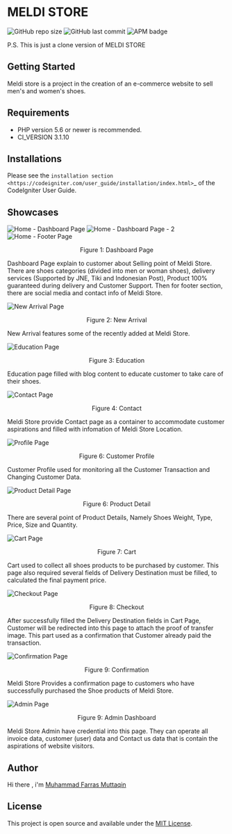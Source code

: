 # MELDI STORE

<img alt="GitHub repo size" src="https://img.shields.io/github/repo-size/farrasmuttaqin/meldi_store-website">  <img alt="GitHub last commit" src="https://img.shields.io/github/last-commit/farrasmuttaqin/meldi_store-website">  <img alt="APM badge" src="https://img.shields.io/badge/license-MIT-green">

P.S. This is just a clone version of MELDI STORE

## Getting Started
Meldi store is a project in the creation of an e-commerce website to sell men's and women's shoes.

## Requirements
* PHP version 5.6 or newer is recommended.
* CI_VERSION 3.1.10

## Installations
Please see the `installation section <https://codeigniter.com/user_guide/installation/index.html>`_
of the CodeIgniter User Guide.

## Showcases

![Home - Dashboard Page](https://raw.githubusercontent.com/farrasmuttaqin/meldi_store-website/master/assets/screenshoot/dashboard.png)
![Home - Dashboard Page - 2](https://raw.githubusercontent.com/farrasmuttaqin/meldi_store-website/master/assets/screenshoot/dashboard2.png)
![Home - Footer Page](https://raw.githubusercontent.com/farrasmuttaqin/meldi_store-website/master/assets/screenshoot/footer.png)
<p align="center">Figure 1: Dashboard Page</p>

Dashboard Page explain to customer about Selling point of Meldi Store. There are shoes categories (divided into men or woman shoes), delivery services (Supported by JNE, Tiki and Indonesian Post), Product 100% guaranteed during delivery and Customer Support. Then for footer section, there are social media and contact info of Meldi Store.

![New Arrival Page](https://raw.githubusercontent.com/farrasmuttaqin/meldi_store-website/master/assets/screenshoot/new_arrival.png)
<p align="center">Figure 2: New Arrival</p>

New Arrival features some of the recently added at Meldi Store.

![Education Page](https://raw.githubusercontent.com/farrasmuttaqin/meldi_store-website/master/assets/screenshoot/education.png)
<p align="center">Figure 3: Education</p>

Education page filled with blog content to educate customer to take care of their shoes.

![Contact Page](https://raw.githubusercontent.com/farrasmuttaqin/meldi_store-website/master/assets/screenshoot/contact.png)
<p align="center">Figure 4: Contact</p>

Meldi Store provide Contact page as a container to accommodate customer aspirations and filled with infomation of Meldi Store Location.

![Profile Page](https://raw.githubusercontent.com/farrasmuttaqin/meldi_store-website/master/assets/screenshoot/profile.png)
<p align="center">Figure 6: Customer Profile</p>

Customer Profile used for monitoring all the Customer Transaction and Changing Customer Data.

![Product Detail Page](https://raw.githubusercontent.com/farrasmuttaqin/meldi_store-website/master/assets/screenshoot/product_detail.png)
<p align="center">Figure 6: Product Detail</p>

There are several point of Product Details, Namely Shoes Weight, Type, Price, Size and Quantity.

![Cart Page](https://raw.githubusercontent.com/farrasmuttaqin/meldi_store-website/master/assets/screenshoot/cart.png)
<p align="center">Figure 7: Cart</p>

Cart used to collect all shoes products to be purchased by customer. This page also required several fields of Delivery Destination must be filled, to calculated the final payment price.

![Checkout Page](https://raw.githubusercontent.com/farrasmuttaqin/meldi_store-website/master/assets/screenshoot/checkout_detail.png)
<p align="center">Figure 8: Checkout</p>

After successfully filled the Delivery Destination fields in Cart Page, Customer will be redirected into this page to attach the proof of transfer image. This part used as a confirmation that Customer already paid the transaction.

![Confirmation Page](https://raw.githubusercontent.com/farrasmuttaqin/meldi_store-website/master/assets/screenshoot/final_confirmation.png)
<p align="center">Figure 9: Confirmation</p>

Meldi Store Provides a confirmation page to customers who have successfully purchased the Shoe products of Meldi Store.

![Admin Page](https://raw.githubusercontent.com/farrasmuttaqin/meldi_store-website/master/assets/screenshoot/admin_dash_1.png)
<p align="center">Figure 9: Admin Dashboard</p>

Meldi Store Admin have credential into this page. They can operate all invoice data, customer (user) data and Contact us data that is contain the aspirations of website visitors.

## Author
Hi there , i'm <a href="https://github.com/farrasmuttaqin/"> Muhammad Farras Muttaqin </a>

## License
This project is open source and available under the <a href="https://github.com/farrasmuttaqin/meldi_store-website/blob/master/license.txt">MIT License</a>.
